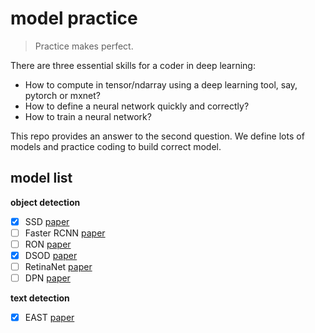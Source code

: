 # model practice

> Practice makes perfect.

There are three essential skills for a coder in deep learning:

- How to compute in tensor/ndarray using a deep learning tool, say, pytorch or mxnet?
- How to define a neural network quickly and correctly?
- How to train a neural network?

This repo provides an answer to the second question. We define lots of models and practice coding to build correct model.


## model list
**object detection**
- [x] SSD [paper](http://arxiv.org/pdf/1512.02325.pdf)
- [ ] Faster RCNN [paper](https://arxiv.org/pdf/1506.01497.pdf)
- [ ] RON [paper](https://arxiv.org/pdf/1707.01691.pdf)
- [x] DSOD [paper](https://arxiv.org/pdf/1708.01241.pdf)
- [ ] RetinaNet [paper](https://arxiv.org/pdf/1708.02002.pdf)
- [ ] DPN [paper](https://arxiv.org/pdf/1707.01629.pdf)

**text detection**
- [x] EAST [paper](https://arxiv.org/pdf/1704.03155v2.pdf)
